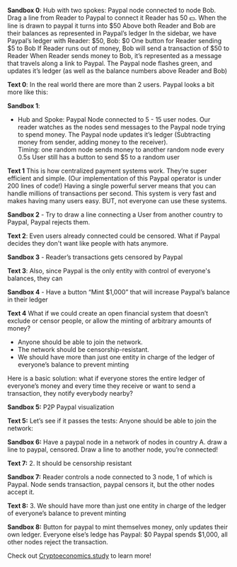 


**Sandbox 0**: 
Hub with two spokes: Paypal node connected to node Bob.
Drag a line from Reader to Paypal to connect it
Reader has 50 💵. When the line is drawn to paypal it turns into $50
Above both Reader and Bob are their balances as represented in Paypal’s ledger
In the sidebar, we have Paypal’s ledger with Reader: $50, Bob: $0
One button for Reader sending $5 to Bob
If Reader runs out of money, Bob will send a transaction of $50 to Reader
When Reader sends money to Bob, it’s represented as a message that travels along a link to Paypal. 
The Paypal node flashes green, and updates it’s ledger (as well as the balance numbers above Reader and Bob)

**Text 0**:
In the real world there are more than 2 users. Paypal looks a bit more like this:

**Sandbox 1**:
- Hub and Spoke: Paypal Node connected to 5 - 15 user nodes. Our reader watches as the nodes send messages to the Paypal node trying to spend money. The Paypal node updates it’s ledger (Subtracting money from sender, adding money to the receiver).  
	Timing: one random node sends money to another random node every 0.5s
User still has a button to send $5 to a random user

**Text 1**
This is how centralized payment systems work. They’re super efficient and simple. (Our implementation of this Paypal operator is under 200 lines of code!) Having a single powerful server means that you can handle millions of transactions per second. This system is very fast and makes having many users easy. BUT, not everyone can use these systems.

**Sandbox 2** - Try to draw a line connecting a User from another country to Paypal, Paypal rejects them.

**Text 2**: Even users already connected could be censored. What if Paypal decides they don't want like people with hats anymore.

**Sandbox 3** - Reader’s transactions gets censored by Paypal

**Text 3**: Also, since Paypal is the only entity with control of everyone's balances, they can 

**Sandbox 4** - Have a button “Mint $1,000” that will increase Paypal’s balance in their ledger

**Text 4**
What if we could create an open financial system that doesn’t exclude or censor people, or allow the minting of arbitrary amounts of money? 

- Anyone should be able to join the network.
- The network should be censorship-resistant.
- We should have more than just one entity in charge of the ledger of everyone’s balance to prevent minting

Here is a basic solution: what if everyone stores the entire ledger of everyone’s money and every time they receive or want to send a transaction, they notify everybody nearby?

**Sandbox 5:** P2P Paypal visualization

**Text 5:** 
Let’s see if it passes the tests: 
Anyone should be able to join the network:

**Sandbox 6:**
Have a paypal node in a network of nodes in country A. draw a line to paypal, censored. Draw a line to another node, you’re connected!

**Text 7:**
2. It should be censorship resistant

**Sandbox 7:**
Reader controls a node connected to 3 node, 1 of which is Paypal. Node sends transaction, paypal censors it, but the other nodes accept it.

**Text 8:**
3. We should have more than just one entity in charge of the ledger of everyone’s balance to prevent minting

**Sandbox 8:** 
Button for paypal to mint themselves money, only updates their own ledger. Everyone else’s ledge has Paypal: $0
Paypal spends $1,000, all other nodes reject the transaction.


Check out [Cryptoeconomics.study](https://Cryptoeconomics.study) to learn more!
